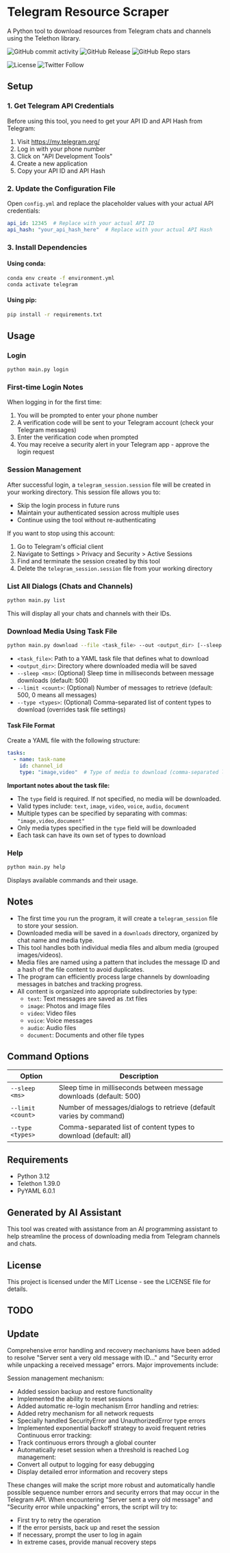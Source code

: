 # Telegram Resource Scraper

A Python tool to download resources from Telegram chats and channels using the Telethon library.


![GitHub commit activity](https://img.shields.io/github/commit-activity/w/ethanzhrepo/telegram_scraper)
![GitHub Release](https://img.shields.io/github/v/release/ethanzhrepo/telegram_scraper)
![GitHub Repo stars](https://img.shields.io/github/stars/ethanzhrepo/telegram_scraper)

![License](https://img.shields.io/github/license/ethanzhrepo/telegram_scraper)
![Twitter Follow](https://img.shields.io/twitter/follow/0x99_Ethan?style=social)


## Setup

### 1. Get Telegram API Credentials

Before using this tool, you need to get your API ID and API Hash from Telegram:

1. Visit https://my.telegram.org/
2. Log in with your phone number
3. Click on "API Development Tools"
4. Create a new application
5. Copy your API ID and API Hash

### 2. Update the Configuration File

Open `config.yml` and replace the placeholder values with your actual API credentials:

```yaml
api_id: 12345  # Replace with your actual API ID
api_hash: "your_api_hash_here"  # Replace with your actual API Hash
```

### 3. Install Dependencies

#### Using conda:
```bash
conda env create -f environment.yml
conda activate telegram
```

#### Using pip:
```bash
pip install -r requirements.txt
```

## Usage

### Login
```bash
python main.py login
```

### First-time Login Notes

When logging in for the first time:

1. You will be prompted to enter your phone number
2. A verification code will be sent to your Telegram account (check your Telegram messages)
3. Enter the verification code when prompted
4. You may receive a security alert in your Telegram app - approve the login request


### Session Management

After successful login, a `telegram_session.session` file will be created in your working directory. This session file allows you to:

- Skip the login process in future runs
- Maintain your authenticated session across multiple uses
- Continue using the tool without re-authenticating

If you want to stop using this account:

1. Go to Telegram's official client
2. Navigate to Settings > Privacy and Security > Active Sessions
3. Find and terminate the session created by this tool
4. Delete the `telegram_session.session` file from your working directory


### List All Dialogs (Chats and Channels)
```bash
python main.py list
```
This will display all your chats and channels with their IDs.

### Download Media Using Task File
```bash
python main.py download --file <task_file> --out <output_dir> [--sleep <ms>] [--limit <count>] [--type <types>]
```
- `<task_file>`: Path to a YAML task file that defines what to download
- `<output_dir>`: Directory where downloaded media will be saved
- `--sleep <ms>`: (Optional) Sleep time in milliseconds between message downloads (default: 500)
- `--limit <count>`: (Optional) Number of messages to retrieve (default: 500, 0 means all messages)
- `--type <types>`: (Optional) Comma-separated list of content types to download (overrides task file settings)

#### Task File Format
Create a YAML file with the following structure:
```yaml
tasks:
  - name: task-name
    id: channel_id
    type: "image,video"  # Type of media to download (comma-separated list)
```

**Important notes about the task file:**
- The `type` field is required. If not specified, no media will be downloaded.
- Valid types include: `text`, `image`, `video`, `voice`, `audio`, `document`
- Multiple types can be specified by separating with commas: `"image,video,document"`
- Only media types specified in the `type` field will be downloaded
- Each task can have its own set of types to download

### Help
```bash
python main.py help
```
Displays available commands and their usage.

## Notes

- The first time you run the program, it will create a `telegram_session` file to store your session.
- Downloaded media will be saved in a `downloads` directory, organized by chat name and media type.
- This tool handles both individual media files and album media (grouped images/videos).
- Media files are named using a pattern that includes the message ID and a hash of the file content to avoid duplicates.
- The program can efficiently process large channels by downloading messages in batches and tracking progress.
- All content is organized into appropriate subdirectories by type:
  - `text`: Text messages are saved as .txt files
  - `image`: Photos and image files
  - `video`: Video files
  - `voice`: Voice messages
  - `audio`: Audio files
  - `document`: Documents and other file types

## Command Options

| Option | Description |
|--------|-------------|
| `--sleep <ms>` | Sleep time in milliseconds between message downloads (default: 500) |
| `--limit <count>` | Number of messages/dialogs to retrieve (default varies by command) |
| `--type <types>` | Comma-separated list of content types to download (default: all) |

## Requirements

- Python 3.12
- Telethon 1.39.0
- PyYAML 6.0.1 

## Generated by AI Assistant

This tool was created with assistance from an AI programming assistant to help streamline the process of downloading media from Telegram channels and chats.

## License

This project is licensed under the MIT License - see the LICENSE file for details.

## TODO 


## Update 

Comprehensive error handling and recovery mechanisms have been added to resolve "Server sent a very old message with ID..." and "Security error while unpacking a received message" errors. Major improvements include:

Session management mechanism:
- Added session backup and restore functionality
- Implemented the ability to reset sessions
- Added automatic re-login mechanism
Error handling and retries:
- Added retry mechanism for all network requests
- Specially handled SecurityError and UnauthorizedError type errors
- Implemented exponential backoff strategy to avoid frequent retries
Continuous error tracking:
- Track continuous errors through a global counter
- Automatically reset session when a threshold is reached
Log management:
- Convert all output to logging for easy debugging
- Display detailed error information and recovery steps

These changes will make the script more robust and automatically handle possible sequence number errors and security errors that may occur in the Telegram API. When encountering "Server sent a very old message" and "Security error while unpacking" errors, the script will try to:
- First try to retry the operation
- If the error persists, back up and reset the session
- If necessary, prompt the user to log in again
- In extreme cases, provide manual recovery steps